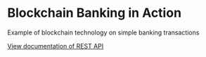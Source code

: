 # Blockchain Banking in Action

Example of blockchain technology on simple banking transactions

[View documentation of REST API](http://localhost:8080/swagger-ui/index.html#/)